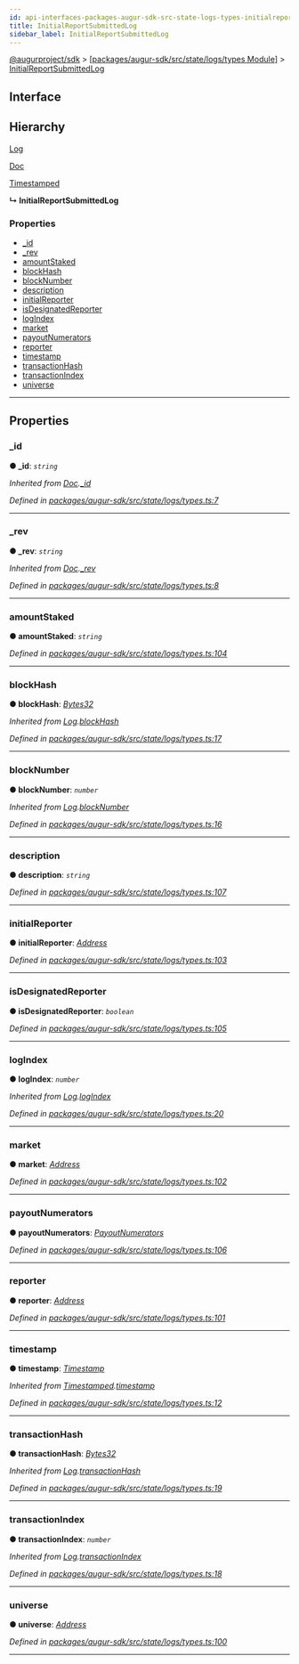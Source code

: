 ```yaml
---
id: api-interfaces-packages-augur-sdk-src-state-logs-types-initialreportsubmittedlog
title: InitialReportSubmittedLog
sidebar_label: InitialReportSubmittedLog
---
```


[@augurproject/sdk](api-readme.md) > [[packages/augur-sdk/src/state/logs/types Module]](api-modules-packages-augur-sdk-src-state-logs-types-module.md) > [InitialReportSubmittedLog](api-interfaces-packages-augur-sdk-src-state-logs-types-initialreportsubmittedlog.md)

## Interface

## Hierarchy

 [Log](api-interfaces-packages-augur-sdk-src-state-logs-types-log.md)

 [Doc](api-interfaces-packages-augur-sdk-src-state-logs-types-doc.md)

 [Timestamped](api-interfaces-packages-augur-sdk-src-state-logs-types-timestamped.md)

**↳ InitialReportSubmittedLog**

### Properties

* [_id](api-interfaces-packages-augur-sdk-src-state-logs-types-initialreportsubmittedlog.md#_id)
* [_rev](api-interfaces-packages-augur-sdk-src-state-logs-types-initialreportsubmittedlog.md#_rev)
* [amountStaked](api-interfaces-packages-augur-sdk-src-state-logs-types-initialreportsubmittedlog.md#amountstaked)
* [blockHash](api-interfaces-packages-augur-sdk-src-state-logs-types-initialreportsubmittedlog.md#blockhash)
* [blockNumber](api-interfaces-packages-augur-sdk-src-state-logs-types-initialreportsubmittedlog.md#blocknumber)
* [description](api-interfaces-packages-augur-sdk-src-state-logs-types-initialreportsubmittedlog.md#description)
* [initialReporter](api-interfaces-packages-augur-sdk-src-state-logs-types-initialreportsubmittedlog.md#initialreporter)
* [isDesignatedReporter](api-interfaces-packages-augur-sdk-src-state-logs-types-initialreportsubmittedlog.md#isdesignatedreporter)
* [logIndex](api-interfaces-packages-augur-sdk-src-state-logs-types-initialreportsubmittedlog.md#logindex)
* [market](api-interfaces-packages-augur-sdk-src-state-logs-types-initialreportsubmittedlog.md#market)
* [payoutNumerators](api-interfaces-packages-augur-sdk-src-state-logs-types-initialreportsubmittedlog.md#payoutnumerators)
* [reporter](api-interfaces-packages-augur-sdk-src-state-logs-types-initialreportsubmittedlog.md#reporter)
* [timestamp](api-interfaces-packages-augur-sdk-src-state-logs-types-initialreportsubmittedlog.md#timestamp)
* [transactionHash](api-interfaces-packages-augur-sdk-src-state-logs-types-initialreportsubmittedlog.md#transactionhash)
* [transactionIndex](api-interfaces-packages-augur-sdk-src-state-logs-types-initialreportsubmittedlog.md#transactionindex)
* [universe](api-interfaces-packages-augur-sdk-src-state-logs-types-initialreportsubmittedlog.md#universe)

---

## Properties

<a id="_id"></a>

###  _id

**● _id**: *`string`*

*Inherited from [Doc](api-interfaces-packages-augur-sdk-src-state-logs-types-doc.md).[_id](api-interfaces-packages-augur-sdk-src-state-logs-types-doc.md#_id)*

*Defined in [packages/augur-sdk/src/state/logs/types.ts:7](https://github.com/AugurProject/augur/blob/b4365d6894/packages/augur-sdk/src/state/logs/types.ts#L7)*

___
<a id="_rev"></a>

###  _rev

**● _rev**: *`string`*

*Inherited from [Doc](api-interfaces-packages-augur-sdk-src-state-logs-types-doc.md).[_rev](api-interfaces-packages-augur-sdk-src-state-logs-types-doc.md#_rev)*

*Defined in [packages/augur-sdk/src/state/logs/types.ts:8](https://github.com/AugurProject/augur/blob/b4365d6894/packages/augur-sdk/src/state/logs/types.ts#L8)*

___
<a id="amountstaked"></a>

###  amountStaked

**● amountStaked**: *`string`*

*Defined in [packages/augur-sdk/src/state/logs/types.ts:104](https://github.com/AugurProject/augur/blob/b4365d6894/packages/augur-sdk/src/state/logs/types.ts#L104)*

___
<a id="blockhash"></a>

###  blockHash

**● blockHash**: *[Bytes32](api-modules-packages-augur-sdk-src-state-logs-types-module.md#bytes32)*

*Inherited from [Log](api-interfaces-packages-augur-sdk-src-state-logs-types-log.md).[blockHash](api-interfaces-packages-augur-sdk-src-state-logs-types-log.md#blockhash)*

*Defined in [packages/augur-sdk/src/state/logs/types.ts:17](https://github.com/AugurProject/augur/blob/b4365d6894/packages/augur-sdk/src/state/logs/types.ts#L17)*

___
<a id="blocknumber"></a>

###  blockNumber

**● blockNumber**: *`number`*

*Inherited from [Log](api-interfaces-packages-augur-sdk-src-state-logs-types-log.md).[blockNumber](api-interfaces-packages-augur-sdk-src-state-logs-types-log.md#blocknumber)*

*Defined in [packages/augur-sdk/src/state/logs/types.ts:16](https://github.com/AugurProject/augur/blob/b4365d6894/packages/augur-sdk/src/state/logs/types.ts#L16)*

___
<a id="description"></a>

###  description

**● description**: *`string`*

*Defined in [packages/augur-sdk/src/state/logs/types.ts:107](https://github.com/AugurProject/augur/blob/b4365d6894/packages/augur-sdk/src/state/logs/types.ts#L107)*

___
<a id="initialreporter"></a>

###  initialReporter

**● initialReporter**: *[Address](api-modules-packages-augur-sdk-src-state-logs-types-module.md#address)*

*Defined in [packages/augur-sdk/src/state/logs/types.ts:103](https://github.com/AugurProject/augur/blob/b4365d6894/packages/augur-sdk/src/state/logs/types.ts#L103)*

___
<a id="isdesignatedreporter"></a>

###  isDesignatedReporter

**● isDesignatedReporter**: *`boolean`*

*Defined in [packages/augur-sdk/src/state/logs/types.ts:105](https://github.com/AugurProject/augur/blob/b4365d6894/packages/augur-sdk/src/state/logs/types.ts#L105)*

___
<a id="logindex"></a>

###  logIndex

**● logIndex**: *`number`*

*Inherited from [Log](api-interfaces-packages-augur-sdk-src-state-logs-types-log.md).[logIndex](api-interfaces-packages-augur-sdk-src-state-logs-types-log.md#logindex)*

*Defined in [packages/augur-sdk/src/state/logs/types.ts:20](https://github.com/AugurProject/augur/blob/b4365d6894/packages/augur-sdk/src/state/logs/types.ts#L20)*

___
<a id="market"></a>

###  market

**● market**: *[Address](api-modules-packages-augur-sdk-src-state-logs-types-module.md#address)*

*Defined in [packages/augur-sdk/src/state/logs/types.ts:102](https://github.com/AugurProject/augur/blob/b4365d6894/packages/augur-sdk/src/state/logs/types.ts#L102)*

___
<a id="payoutnumerators"></a>

###  payoutNumerators

**● payoutNumerators**: *[PayoutNumerators](api-modules-packages-augur-sdk-src-state-logs-types-module.md#payoutnumerators)*

*Defined in [packages/augur-sdk/src/state/logs/types.ts:106](https://github.com/AugurProject/augur/blob/b4365d6894/packages/augur-sdk/src/state/logs/types.ts#L106)*

___
<a id="reporter"></a>

###  reporter

**● reporter**: *[Address](api-modules-packages-augur-sdk-src-state-logs-types-module.md#address)*

*Defined in [packages/augur-sdk/src/state/logs/types.ts:101](https://github.com/AugurProject/augur/blob/b4365d6894/packages/augur-sdk/src/state/logs/types.ts#L101)*

___
<a id="timestamp"></a>

###  timestamp

**● timestamp**: *[Timestamp](api-modules-packages-augur-sdk-src-state-logs-types-module.md#timestamp)*

*Inherited from [Timestamped](api-interfaces-packages-augur-sdk-src-state-logs-types-timestamped.md).[timestamp](api-interfaces-packages-augur-sdk-src-state-logs-types-timestamped.md#timestamp)*

*Defined in [packages/augur-sdk/src/state/logs/types.ts:12](https://github.com/AugurProject/augur/blob/b4365d6894/packages/augur-sdk/src/state/logs/types.ts#L12)*

___
<a id="transactionhash"></a>

###  transactionHash

**● transactionHash**: *[Bytes32](api-modules-packages-augur-sdk-src-state-logs-types-module.md#bytes32)*

*Inherited from [Log](api-interfaces-packages-augur-sdk-src-state-logs-types-log.md).[transactionHash](api-interfaces-packages-augur-sdk-src-state-logs-types-log.md#transactionhash)*

*Defined in [packages/augur-sdk/src/state/logs/types.ts:19](https://github.com/AugurProject/augur/blob/b4365d6894/packages/augur-sdk/src/state/logs/types.ts#L19)*

___
<a id="transactionindex"></a>

###  transactionIndex

**● transactionIndex**: *`number`*

*Inherited from [Log](api-interfaces-packages-augur-sdk-src-state-logs-types-log.md).[transactionIndex](api-interfaces-packages-augur-sdk-src-state-logs-types-log.md#transactionindex)*

*Defined in [packages/augur-sdk/src/state/logs/types.ts:18](https://github.com/AugurProject/augur/blob/b4365d6894/packages/augur-sdk/src/state/logs/types.ts#L18)*

___
<a id="universe"></a>

###  universe

**● universe**: *[Address](api-modules-packages-augur-sdk-src-state-logs-types-module.md#address)*

*Defined in [packages/augur-sdk/src/state/logs/types.ts:100](https://github.com/AugurProject/augur/blob/b4365d6894/packages/augur-sdk/src/state/logs/types.ts#L100)*

___

